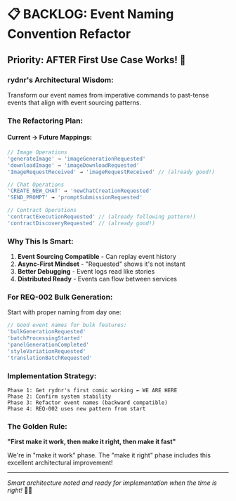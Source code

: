 # 📋 BACKLOG: Event Naming Convention Refactor

## Priority: AFTER First Use Case Works! 🎯

### rydnr's Architectural Wisdom:
Transform our event names from imperative commands to past-tense events that align with event sourcing patterns.

### The Refactoring Plan:

#### Current → Future Mappings:
```javascript
// Image Operations
'generateImage' → 'imageGenerationRequested'
'downloadImage' → 'imageDownloadRequested'
'ImageRequestReceived' → 'imageRequestReceived' // (already good!)

// Chat Operations  
'CREATE_NEW_CHAT' → 'newChatCreationRequested'
'SEND_PROMPT' → 'promptSubmissionRequested'

// Contract Operations
'contractExecutionRequested' // (already following pattern!)
'contractDiscoveryRequested' // (already good!)
```

### Why This Is Smart:
1. **Event Sourcing Compatible** - Can replay event history
2. **Async-First Mindset** - "Requested" shows it's not instant
3. **Better Debugging** - Event logs read like stories
4. **Distributed Ready** - Events can flow between services

### For REQ-002 Bulk Generation:
Start with proper naming from day one:
```javascript
// Good event names for bulk features:
'bulkGenerationRequested'
'batchProcessingStarted'
'panelGenerationCompleted'
'styleVariationRequested'
'translationBatchRequested'
```

### Implementation Strategy:
```
Phase 1: Get rydnr's first comic working ← WE ARE HERE
Phase 2: Confirm system stability
Phase 3: Refactor event names (backward compatible)
Phase 4: REQ-002 uses new pattern from start
```

### The Golden Rule:
**"First make it work, then make it right, then make it fast"**

We're in "make it work" phase. The "make it right" phase includes this excellent architectural improvement!

---

*Smart architecture noted and ready for implementation when the time is right!* 📐✨